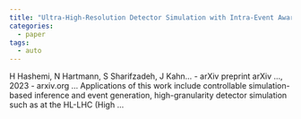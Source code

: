 ```yaml
---
title: "Ultra-High-Resolution Detector Simulation with Intra-Event Aware GAN and Self-Supervised Relational Reasoning"
categories:
  - paper
tags:
  - auto
---
```

H Hashemi, N Hartmann, S Sharifzadeh, J Kahn… - arXiv preprint arXiv …, 2023 - arxiv.org
… Applications of this work include controllable simulation-based inference and event generation, high-granularity detector simulation such as at the HL-LHC (High …
